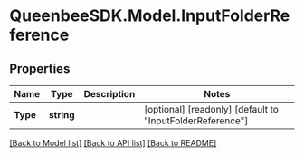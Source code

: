
# QueenbeeSDK.Model.InputFolderReference

## Properties

Name | Type | Description | Notes
------------ | ------------- | ------------- | -------------
**Type** | **string** |  | [optional] [readonly] [default to "InputFolderReference"]

[[Back to Model list]](../README.md#documentation-for-models)
[[Back to API list]](../README.md#documentation-for-api-endpoints)
[[Back to README]](../README.md)

